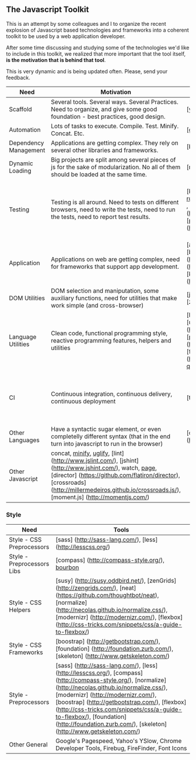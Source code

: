 ## The Javascript Toolkit

This is an attempt by some colleagues and I to organize the recent explosion of Javascript based technologies and frameworks into a coherent toolkit to be used by a web application developer.

After some time discussing and studying some of the technologies we'd like to include in this toolkit, we realized that more important that the tool itself, **is the motivation that is behind that tool**.

This is very dynamic and is being updated often. Please, send your feedback.


| Need | Motivation | Tools | Related Tools |
|------|------------|-------|---------------|
| Scaffold	 | Several tools. Several ways. Several Practices. Need to organize, and give some good foundation - best practices, good design.	| [yeoman] (http://yeoman.io/) | | 
| Automation | Lots of tasks to execute. Compile. Test. Minify. Concat. Etc. | [grunt] (http://gruntjs.com/) | [gulp] (http://gulpjs.com/), [broccoli](https://www.npmjs.org/package/broccoli) |
| Dependency Management | Applications are getting complex. They rely on several other libraries and frameworks. | [bower] (http://bower.io/) | [component](http://componentjs.com/), [NPM](https://www.npmjs.org/)|
| Dynamic Loading | Big projects are split among several pieces of js for the sake of modularization. No all of them should be loaded at the same time. | [require] (http://requirejs.org/) | [curl.js] (https://github.com/cujojs/curl), [browserify] (http://browserify.org/), [webpack] (http://webpack.github.io/) |
| Testing | Testing is all around. Need to tests on different browsers, need to write the tests, need to run the tests, need to report test results. | [karma] (http://karma-runner.github.io/0.12/index.html) , [jasmine] (http://jasmine.github.io/), [phantomjs] (http://phantomjs.org/) | [mocha] (http://visionmedia.github.io/mocha/), [qunit] (http://qunitjs.com/), [protractor](https://github.com/angular/protractor), [sinon] (http://sinonjs.org/), [saucelabs] (https://saucelabs.com/), [duck angular] (https://github.com/asengupta/duck-angular), [casperjs] (http://casperjs.org/), [zombie.js] (http://zombie.labnotes.org/)  | |
| Application | Applications on web are getting complex, need for frameworks that support app development. | [angular] (https://angularjs.org/), [backbone] (http://backbonejs.org/), [ember] (http://emberjs.com/), [knockout] (http://knockoutjs.com/)
| DOM Utilities | DOM selection and maniputation, some auxiliary functions, need for utilities that make work simple (and cross-browser) | [jquery] (http://jquery.com/), [zepto] (http://zeptojs.com/) | | 
| Language Utilities | Clean code, functional programming style, reactive programming features, helpers and utilities | [lodash] (http://lodash.com/), [underscore] (http://underscorejs.org/), [promise] (https://www.promisejs.org/), [fn.js] (http://eliperelman.com/fn.js/), [q.js](https://github.com/kriskowal/q) | | 
| CI | Continuous integration, continuous delivery, continuous deployment | [travis ci] (https://travis-ci.org/) | [jenkins] (http://jenkins-ci.org/), [concrete] (https://github.com/ryankee/concrete), [semaphore] (https://semaphoreapp.com/), [go] (http://www.thoughtworks.com/products/go-continuous-delivery), [snap] (https://snap-ci.com/) | |
| Other Languages | Have a syntactic sugar element, or even completelly different syntax (that in the end turn into javascript to run in the browser) | [coffeescript] (http://coffeescript.org/) | [clojurescript] (https://github.com/clojure/clojurescript), [typescript] (http://www.typescriptlang.org/)| |
| Other Javascript | concat, [minify](http://minifiedjs.com/), [uglify](http://marijnhaverbeke.nl/uglifyjs), [lint] (http://www.jslint.com/), [jshint] (http://www.jshint.com/), watch, [page](http://visionmedia.github.io/page.js/), [director] (https://github.com/flatiron/director), [crossroads] (http://millermedeiros.github.io/crossroads.js/), [moment.js] (http://momentjs.com/) | | |

### Style

| Need  | Tools | 
|-------|-------|
| Style - CSS Preprocessors | [sass] (http://sass-lang.com/), [less] (http://lesscss.org/) | 
| Style - Preprocessors Libs| [compass] (http://compass-style.org/), [bourbon](http://bourbon.io/) | 
| Style - CSS Helpers| [susy] (http://susy.oddbird.net/), [zenGrids] (http://zengrids.com/), [neat] (https://github.com/thoughtbot/neat), [normalize] (http://necolas.github.io/normalize.css/), [modernizr] (http://modernizr.com/), [flexbox] (http://css-tricks.com/snippets/css/a-guide-to-flexbox/) | 
| Style - CSS Frameworks| [boostrap] (http://getbootstrap.com/), [foundation] (http://foundation.zurb.com/), [skeleton] (http://www.getskeleton.com/) | 
| Style - Preprocessors | [sass] (http://sass-lang.com/), [less] (http://lesscss.org/), [compass] (http://compass-style.org/), [normalize] (http://necolas.github.io/normalize.css/), [modernizr] (http://modernizr.com/), [boostrap] (http://getbootstrap.com/), [flexbox] (http://css-tricks.com/snippets/css/a-guide-to-flexbox/), [foundation] (http://foundation.zurb.com/), [skeleton] (http://www.getskeleton.com/) | 
| Other General | Google's Pagespeed, Yahoo's YSlow, Chrome Developer Tools, Firebug, FireFinder, Font Icons| 
